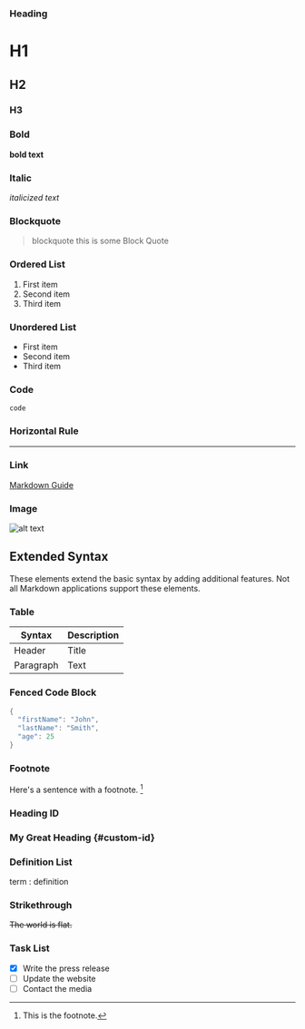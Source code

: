 ### Heading

# H1
## H2
### H3

### Bold

**bold text**

### Italic

*italicized text*

### Blockquote

> blockquote 
this is some Block Quote

### Ordered List

1. First item
2. Second item
3. Third item

### Unordered List

- First item
- Second item
- Third item

### Code

`code
`

### Horizontal Rule

---

### Link

[Markdown Guide](https://www.markdownguide.org)

### Image

![alt text](https://www.markdownguide.org/assets/images/tux.png)

## Extended Syntax

These elements extend the basic syntax by adding additional features. 
Not all Markdown applications support these elements.

### Table

| Syntax | Description |
| ----------- | ----------- |
| Header | Title |
| Paragraph | Text |

### Fenced Code Block

```cs
{
  "firstName": "John",
  "lastName": "Smith",
  "age": 25
}
```

### Footnote

Here's a sentence with a footnote. [^1]

[^1]: This is the footnote.

### Heading ID

### My Great Heading {#custom-id}

### Definition List

term
: definition

### Strikethrough

~~The world is flat.~~

### Task List

- [x] Write the press release
- [ ] Update the website
- [ ] Contact the media